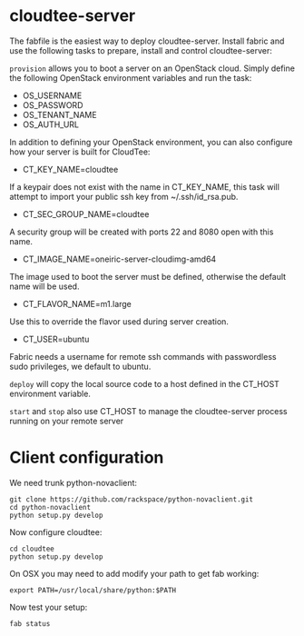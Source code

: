 cloudtee-server
===============

The fabfile is the easiest way to deploy cloudtee-server. Install fabric and
use the following tasks to prepare, install and control cloudtee-server:

`provision` allows you to boot a server on an OpenStack cloud. Simply 
define the following OpenStack environment variables and run the task:

* OS\_USERNAME
* OS\_PASSWORD
* OS\_TENANT\_NAME
* OS\_AUTH\_URL

In addition to defining your OpenStack environment, you can also configure
how your server is built for CloudTee:

* CT\_KEY\_NAME=cloudtee

If a keypair does not exist with the name in CT\_KEY\_NAME, this task will
attempt to import your public ssh key from ~/.ssh/id\_rsa.pub.

* CT\_SEC\_GROUP\_NAME=cloudtee

A security group will be created with ports 22 and 8080 open with this name.

* CT\_IMAGE\_NAME=oneiric-server-cloudimg-amd64

The image used to boot the server must be defined, otherwise the default
name will be used.

* CT\_FLAVOR\_NAME=m1.large

Use this to override the flavor used during server creation.

* CT\_USER=ubuntu

Fabric needs a username for remote ssh commands with passwordless sudo 
privileges, we default to ubuntu.

`deploy` will copy the local source code to a host defined in the CT\_HOST
environment variable.

`start` and `stop` also use CT\_HOST to manage the cloudtee-server process
running on your remote server

Client configuration
====================
We need trunk python-novaclient:

    git clone https://github.com/rackspace/python-novaclient.git
    cd python-novaclient
    python setup.py develop

Now configure cloudtee:

    cd cloudtee
    python setup.py develop

On OSX you may need to add modify your path to get fab working:

    export PATH=/usr/local/share/python:$PATH

Now test your setup:

    fab status
